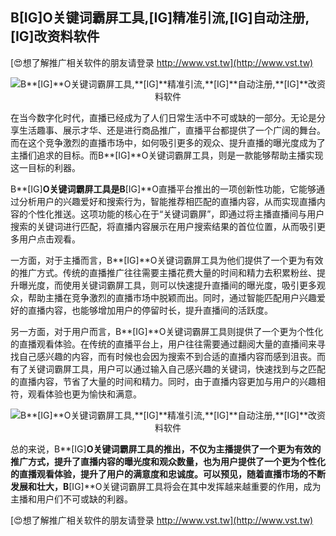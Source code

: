 ## **B**[IG]**O关键词霸屏工具,**[IG]**精准引流,**[IG]**自动注册,**[IG]**改资料软件**

[😍想了解推广相关软件的朋友请登录 http://www.vst.tw](http://www.vst.tw)

 <center><img src="https://vst.tw/MP4/tuiguang/png/2.png" alt="B**[IG]**O关键词霸屏工具,**[IG]**精准引流,**[IG]**自动注册,**[IG]**改资料软件"></center>

在当今数字化时代，直播已经成为了人们日常生活中不可或缺的一部分。无论是分享生活趣事、展示才华、还是进行商品推广，直播平台都提供了一个广阔的舞台。而在这个竞争激烈的直播市场中，如何吸引更多的观众、提升直播的曝光度成为了主播们追求的目标。而B**[IG]**O关键词霸屏工具，则是一款能够帮助主播实现这一目标的利器。

B**[IG]**O关键词霸屏工具是B**[IG]**O直播平台推出的一项创新性功能，它能够通过分析用户的兴趣爱好和搜索行为，智能推荐相匹配的直播内容，从而实现直播内容的个性化推送。这项功能的核心在于“关键词霸屏”，即通过将主播直播间与用户搜索的关键词进行匹配，将直播内容展示在用户搜索结果的首位位置，从而吸引更多用户点击观看。

一方面，对于主播而言，B**[IG]**O关键词霸屏工具为他们提供了一个更为有效的推广方式。传统的直播推广往往需要主播花费大量的时间和精力去积累粉丝、提升曝光度，而使用关键词霸屏工具，则可以快速提升直播间的曝光度，吸引更多观众，帮助主播在竞争激烈的直播市场中脱颖而出。同时，通过智能匹配用户兴趣爱好的直播内容，也能够增加用户的停留时长，提升直播间的活跃度。

另一方面，对于用户而言，B**[IG]**O关键词霸屏工具则提供了一个更为个性化的直播观看体验。在传统的直播平台上，用户往往需要通过翻阅大量的直播间来寻找自己感兴趣的内容，而有时候也会因为搜索不到合适的直播内容而感到沮丧。而有了关键词霸屏工具，用户可以通过输入自己感兴趣的关键词，快速找到与之匹配的直播内容，节省了大量的时间和精力。同时，由于直播内容更加与用户的兴趣相符，观看体验也更为愉快和满意。

 <center><img src="https://vst.tw/MP4/tuiguang/png/4.png" alt="B**[IG]**O关键词霸屏工具,**[IG]**精准引流,**[IG]**自动注册,**[IG]**改资料软件"></center>

总的来说，B**[IG]**O关键词霸屏工具的推出，不仅为主播提供了一个更为有效的推广方式，提升了直播内容的曝光度和观众数量，也为用户提供了一个更为个性化的直播观看体验，提升了用户的满意度和忠诚度。可以预见，随着直播市场的不断发展和壮大，B**[IG]**O关键词霸屏工具将会在其中发挥越来越重要的作用，成为主播和用户们不可或缺的利器。

[😍想了解推广相关软件的朋友请登录 http://www.vst.tw](http://www.vst.tw)



